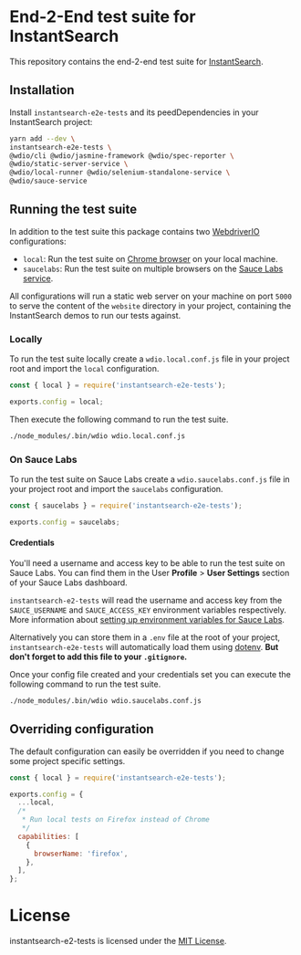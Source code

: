 # End-2-End test suite for InstantSearch

This repository contains the end-2-end test suite for [InstantSearch](https://github.com/algolia/instantsearch.js).

## Installation

Install `instantsearch-e2e-tests` and its peedDependencies in your InstantSearch project:

```bash
yarn add --dev \
instantsearch-e2e-tests \
@wdio/cli @wdio/jasmine-framework @wdio/spec-reporter \
@wdio/static-server-service \
@wdio/local-runner @wdio/selenium-standalone-service \
@wdio/sauce-service
```

## Running the test suite

In addition to the test suite this package contains two [WebdriverIO](https://webdriver.io) configurations:

- `local`: Run the test suite on [Chrome browser](https://google.com/chrome) on your local machine.
- `saucelabs`: Run the test suite on multiple browsers on the [Sauce Labs service](https://saucelabs.com).

All configurations will run a static web server on your machine on port `5000` to serve the content of the `website` directory in your project, containing the InstantSearch demos to run our tests against.

### Locally

To run the test suite locally create a `wdio.local.conf.js` file in your project root and import the `local` configuration.

```js
const { local } = require('instantsearch-e2e-tests');

exports.config = local;
```

Then execute the following command to run the test suite.

```bash
./node_modules/.bin/wdio wdio.local.conf.js
```

### On Sauce Labs

To run the test suite on Sauce Labs create a `wdio.saucelabs.conf.js` file in your project root and import the `saucelabs` configuration.

```js
const { saucelabs } = require('instantsearch-e2e-tests');

exports.config = saucelabs;
```

#### Credentials

You'll need a username and access key to be able to run the test suite on Sauce Labs. You can find them in the User **Profile** > **User Settings** section of your Sauce Labs dashboard.

`instantsearch-e2-tests` will read the username and access key from the `SAUCE_USERNAME` and `SAUCE_ACCESS_KEY` environment variables respectively. More information about [setting up environment variables for Sauce Labs](https://wiki.saucelabs.com/display/DOCS/Best+Practice%3A+Use+Environment+Variables+for+Authentication+Credentials).

Alternatively you can store them in a `.env` file at the root of your project, `instantsearch-e2e-tests` will automatically load them using [dotenv](https://github.com/motdotla/dotenv). **But don't forget to add this file to your `.gitignore`.**

Once your config file created and your credentials set you can execute the following command to run the test suite.

```bash
./node_modules/.bin/wdio wdio.saucelabs.conf.js
```

## Overriding configuration

The default configuration can easily be overridden if you need to change some project specific settings.

```js
const { local } = require('instantsearch-e2e-tests');

exports.config = {
  ...local,
  /*
   * Run local tests on Firefox instead of Chrome
   */
  capabilities: [
    {
      browserName: 'firefox',
    },
  ],
};
```

# License

instantsearch-e2-tests is licensed under the [MIT License](http://www.opensource.org/licenses/mit-license.php).
